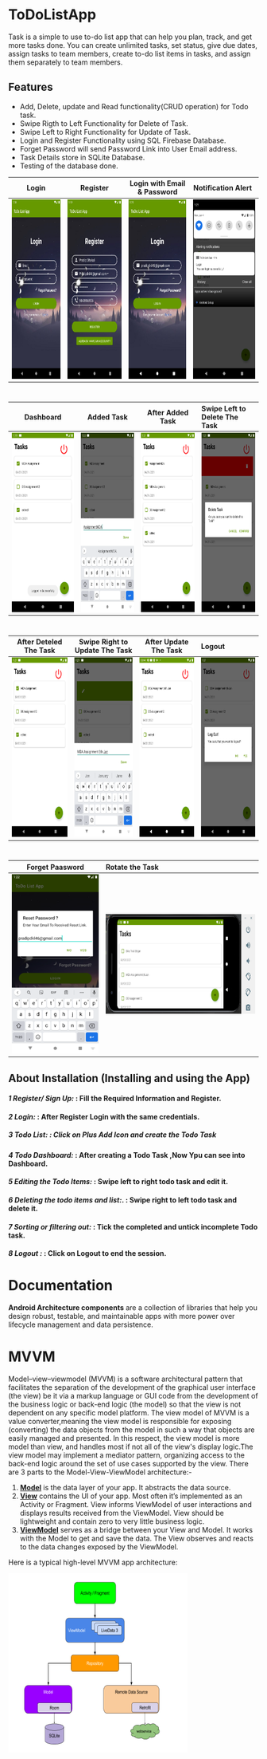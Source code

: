 # ToDoListApp
Task is a simple to use to-do list app that can help you plan, track, and get more tasks done. You can create unlimited tasks, set status, give due dates, assign tasks to team members, create to-do list items in tasks, and assign them separately to team members.

## Features
- Add, Delete, update and Read functionality(CRUD operation) for Todo task.
- Swipe Rigth to Left Functionality for Delete of Task.
- Swipe Left to Right Functionality for Update of Task.
- Login and Register Functionality using SQL Firebase Database.
- Forget Password will send Password Link into User Email address.
- Task Details store in SQLite Database.
- Testing of the database done.

Login          |  Register                      | Login with Email & Password              |  Notification Alert
:----------------------------:|:--------------------------------------:|:----------------------:|:-----------------
<img src="TodoImage/1st.png" width="200" height="360">  |  <img src = "TodoImage/2nd.png" width="200" height="360">        |  <img src = "TodoImage/3rd.png" width="200" height="360">  | <img src = "TodoImage/4th.png" width="200" height="360">
#
Dashboard          |  Added Task                   | After Added Task              |  Swipe Left to Delete The Task 
:----------------------------:|:--------------------------------------:|:----------------------:|:-----------------
 <img src = "TodoImage/5th.png" width="200" height="360"> |   <img src = "TodoImage/6th.png" width="200" height="360">        | <img src = "TodoImage/7th.png" width="200" height="360">   | <img src = "TodoImage/8th.png" width="200" height="360">
#
After Deteled The Task    |  Swipe Right to Update The Task       | After Update The Task     |  Logout
:----------------------------:|:--------------------------------------:|:----------------------:|:-----------------
 <img src = "TodoImage/9th.png" width="200" height="360"> |   <img src = "TodoImage/10th.png" width="200" height="360">        | <img src = "TodoImage/afterupdate.png" width="200" height="360">   | <img src = "TodoImage/11th.png" width="200" height="360">
#
Forget Paasword          |  Rotate the Task 
:----------------------------:|:--------------------------------------
 <img src = "TodoImage/12th.png" width="200" height="360"> |   <img src = "TodoImage/RotateInterface.PNG" width="360" height="200">
 
 ## About Installation (Installing and using the App)
#### ***1 Register/ Sign Up:*** : Fill the Required Information and Register.
#### ***2 Login:*** : After Register Login with the same credentials.
##### ***3 Todo List:*** : Click on Plus Add Icon and create the Todo Task
#### ***4 Todo Dashboard:***  : After creating a Todo Task ,Now Ypu can see into Dashboard.
#### ***5 Editing the Todo Items:*** : Swipe left to right todo task and edit it.
#### ***6 Deleting the todo items and list:***. : Swipe right to left todo task and delete it.
#### ***7 Sorting or filtering out:*** : Tick the completed and untick incomplete Todo task.
#### ***8 Logout :*** : Click on Logout to end the session.

# Documentation

<b>Android Architecture components</b> are a collection of libraries that help you design robust, testable, and maintainable apps with more power over lifecycle management and data persistence.

# MVVM
Model–view–viewmodel (MVVM) is a software architectural pattern that facilitates the separation of the development of the graphical user interface (the view) be it via a markup language or GUI code from the development of the business logic or back-end logic (the model) so that the view is not dependent on any specific model platform. The view model of MVVM is a value converter,meaning the view model is responsible for exposing (converting) the data objects from the model in such a way that objects are easily managed and presented. In this respect, the view model is more model than view, and handles most if not all of the view's display logic.The view model may implement a mediator pattern, organizing access to the back-end logic around the set of use cases supported by the view.
There are 3 parts to the Model-View-ViewModel architecture:-

   1. <b><u>Model</u></b> is the data layer of your app. It abstracts the data source.
   2. <b><u>View</u></b> contains the UI of your app. Most often it’s implemented as an Activity or Fragment. View informs ViewModel of user interactions and displays results received from the ViewModel. View should be lightweight and contain zero to very little business logic.
   3. <b><u>ViewModel</u></b> serves as a bridge between your View and Model. It works with the Model to get and save the data. The View observes and reacts to the data changes exposed by the ViewModel.

Here is a typical high-level MVVM app architecture:

<img src="TodoImage/MVVM.png" width="360" height="360">
 
